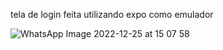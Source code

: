 tela de login  feita utilizando expo como emulador

![WhatsApp Image 2022-12-25 at 15 07 58](https://user-images.githubusercontent.com/100007663/209478143-560e607e-b5c7-49c6-a87a-1a7a33a21740.jpeg)
